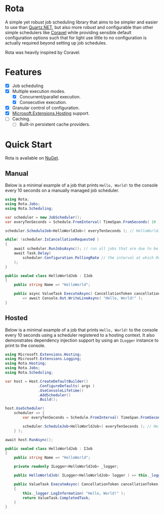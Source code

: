 # Rota

A simple yet robust job scheduling library that aims to be simpler and easier to use than [Quartz.NET](https://www.quartz-scheduler.net/), but also more robust and configurable than other simple schedulers like [Coravel](https://github.com/jamesmh/coravel) while providing sensible default configuration options such that for light use little to no configuration is actually required beyond setting up job schedules.

Rota was heavily inspired by Coravel.

# Features

- [x] Job scheduling
- [x] Multiple execution modes.
  - [x] Concurrent/parallel execution.
  - [x] Consecutive execution.
- [x] Granular control of configuration.
- [x] [Microsoft.Extensions.Hosting](https://docs.microsoft.com/en-us/dotnet/core/extensions/generic-host) support.
- [ ] Caching.
  - [ ] Built-in persistent cache providers.
  
# Quick Start

Rota is available on [NuGet](https://www.nuget.org/packages/Rota/).

## Manual

Below is a minimal example of a job that prints `Hello, World!` to the console every 10 seconds on a manually managed job scheduler.


``` csharp
using Rota;
using Rota.Jobs;
using Rota.Scheduling;

var scheduler = new JobScheduler();
var everyTenSeconds = Schedule.FromInterval( TimeSpan.FromSeconds( 10 ) ).RunOnceAtStartup();

scheduler.ScheduleJob<HelloWorldJob>( everyTenSeconds ); // HelloWorldJob will execute every 10 seconds

while( !scheduler.IsCancellationRequested )
{
    await scheduler.RunJobsAsync(); // run all jobs that are due to be executed
    await Task.Delay(
        scheduler.Configuration.PollingRate // the interval at which RunJobsAsync() should be called.
    );
}

public sealed class HelloWorldJob : IJob
{
    public string Name => "HelloWorld";

    public async ValueTask ExecuteAsync( CancellationToken cancellationToken )
        => await Console.Out.WriteLineAsync( "Hello, World!" );
}

```

## Hosted

Below is a minimal example of a job that prints `Hello, World!` to the console every 10 seconds using a scheduler registered to a hosting context. It also demonstrates dependency injection support by using an `ILogger` instance to print to the console.

``` csharp
using Microsoft.Extensions.Hosting;
using Microsoft.Extensions.Logging;
using Rota.Hosting;
using Rota.Jobs;
using Rota.Scheduling;

var host = Host.CreateDefaultBuilder()
               .ConfigureDefaults( args )
               .UseConsoleLifetime()
               .AddScheduler()
               .Build();

host.UseScheduler(
    scheduler => {
        var everyTenSeconds = Schedule.FromInterval( TimeSpan.FromSeconds( 10 ) ).RunOnceAtStartup();

        scheduler.ScheduleJob<HelloWorldJob>( everyTenSeconds ); // HelloWorldJob will execute every 10 seconds
    } );

await host.RunAsync();

public sealed class HelloWorldJob : IJob
{
    public string Name => "HelloWorld";

    private readonly ILogger<HelloWorldJob> _logger;

    public HelloWorldJob( ILogger<HelloWorldJob> logger ) => this._logger = logger;

    public ValueTask ExecuteAsync( CancellationToken cancellationToken )
    {
        this._logger.LogInformation( "Hello, World!" );
        return ValueTask.CompletedTask;
    }
}

```
